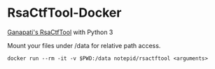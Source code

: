 # RsaCtfTool-Docker
[Ganapati's RsaCtfTool](https://github.com/Ganapati/RsaCtfTool) with Python 3


Mount your files under /data for relative path access.
```
docker run --rm -it -v $PWD:/data notepid/rsactftool <arguments> 
```
